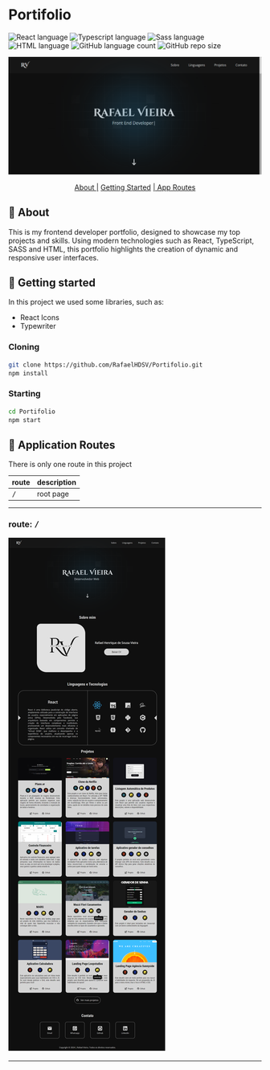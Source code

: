 # Portifolio

![React language](https://img.shields.io/badge/React-005CFE?style=for-the-badge&logo=react)
![Typescript language](https://img.shields.io/badge/TypeScript-007ACC?style=for-the-badge&logo=typescript&logoColor=white)
![Sass language](https://img.shields.io/badge/Sass-CC6699?style=for-the-badge&logo=sass&logoColor=white)
![HTML language](https://img.shields.io/badge/HTML5-E34F26?style=for-the-badge&logo=html5&logoColor=white)
![GitHub language count](https://img.shields.io/github/languages/count/RafaelHDSV/Portifolio?style=for-the-badge)
![GitHub repo size](https://img.shields.io/github/repo-size/RafaelHDSV/Portifolio?style=for-the-badge)

<p align="center">
    <img src="./public/main.png" alt="main.png">
</p>

<p align="center">
    <a href="#about">About |</a> 
    <a href="#started">Getting Started</a> 
    <a href="#routes">| App Routes</a> 
</p>

<h2 id="about">📌 About</h2>

This is my frontend developer portfolio, designed to showcase my top projects and skills. Using modern technologies such as React, TypeScript, SASS and HTML, this portfolio highlights the creation of dynamic and responsive user interfaces.

<h2 id="started">🚀 Getting started</h2>

In this project we used some libraries, such as:

-    React Icons
-    Typewriter

<h3>Cloning</h3>

```bash
git clone https://github.com/RafaelHDSV/Portifolio.git
npm install
```

<h3>Starting</h3>

```bash
cd Portifolio
npm start
```

<h2 id="routes">📍 Application Routes</h2>

There is only one route in this project

| route        | description |
| ------------ | ----------- |
| <kbd>/</kbd> | root page   |

<hr/>

### route: <kbd>/</kbd>

<img src="./public/root.png"/>

<hr/>
